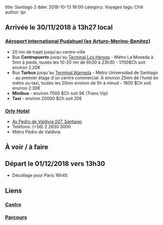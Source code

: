 title: Santiago 2
date: 2018-10-13 16:00
category: Voyages
tags: Chili
author: tpi


## Arrivée le 30/11/2018 à 13h27 local

### [Aéroport international Pudahuel (ex Arturo-Merino-Benítez)](https://www.google.com/maps/place/A%C3%A9roport+international+Arturo-Merino-Ben%C3%ADtez/@-33.3905376,-70.9251281,11z/data=!4m5!3m4!1s0x0:0xd23e4bd48c0de1b7!8m2!3d-33.3905115!4d-70.7938043)

* 20 mn de trajet jusqu'au centre-ville
* Bus **Centropuerto** jusqu'au [Terminal Los Heroes](https://www.google.com/maps/place/Terminal+Los+Heroes/@-33.4450167,-70.6576392,17z/data=!4m5!3m4!1s0x9662c5a86150cb3d:0xa7a1780f2d3bf7d1!8m2!3d-33.4447582!4d-70.6585082) - Métro La Moneda à 5mn à pieds, toutes les 10-20 mn de 6h30 à 23h30 - 1700$Ch soit environ 2.20€
* Bus **Turbus** jusqu'au [Terminal Alameda](https://www.google.com/maps/place/Terminal+Alameda+Santiago/@-33.4534034,-70.687123,15z/data=!4m5!3m4!1s0x0:0xeaaf27139e268df6!8m2!3d-33.4534037!4d-70.687123) - Métro Universidad de Santiago - au premier étage d'un centre commercial. À environ 25mn de l'hotel en métro ou taxi, toutes les 20mn environ de 5h à minuit - 1800 $Ch soit environ 2.30€
* **Minibus** - environ 7000 $Ch soit 9€ (Trans Vip)
* **Taxi** - environ 20000 $Ch soit 25€


### [Orly Hotel](https://www.orlyhotel.com/en/)


* [Av Pedro de Valdivia 027, Santiago](https://www.google.fr/maps/place/Av.+Pedro+de+Valdivia+27,+Providencia,+Regi%C3%B3n+Metropolitana,+Chili/@-33.4240448,-70.6145676,17z/data=!3m1!4b1!4m5!3m4!1s0x9662cf65d22f4ee1:0x20516a5eeaeea444!8m2!3d-33.4240493!4d-70.6123789) 
* Teléfono: (+56) 2 2630 3000
* Métro Pédro de Valdivia

## À voir / à faire


## Départ le 01/12/2018 vers 13h30

* Décollage pour Paris 16h45

## Liens

### [Castro](http://tse-tse.org/2018/10/castro/)

### [Parcours](http://tse-tse.org/2018/10/chili-2018/)

